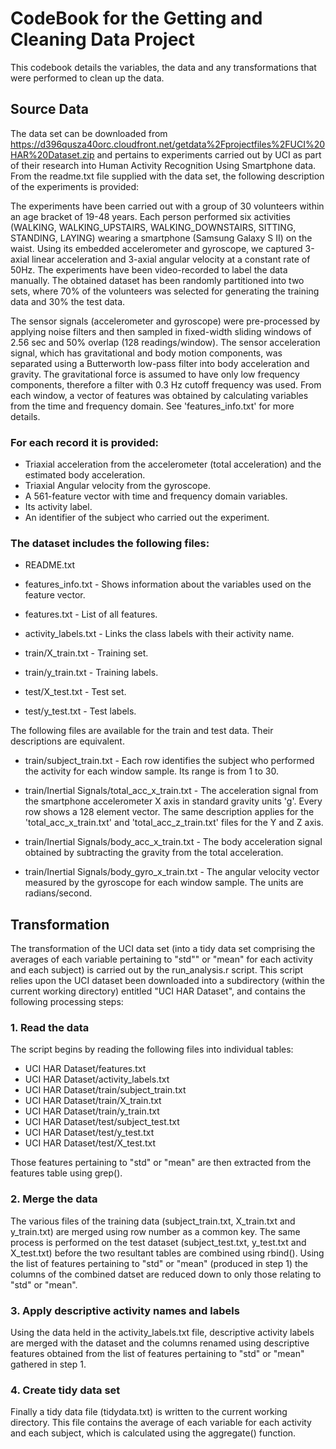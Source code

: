 # CodeBook for the Getting and Cleaning Data Project

 This codebook details the variables, the data and any transformations that were performed to clean up the data.

## Source Data
The data set can be downloaded from https://d396qusza40orc.cloudfront.net/getdata%2Fprojectfiles%2FUCI%20HAR%20Dataset.zip and pertains to experiments carried out by UCI as part of their research into Human Activity Recognition Using Smartphone data. From the readme.txt file supplied with the data set, the following description of the experiments is provided:

The experiments have been carried out with a group of 30 volunteers within an age bracket of 19-48 years. Each person performed six activities (WALKING, WALKING_UPSTAIRS, WALKING_DOWNSTAIRS, SITTING, STANDING, LAYING) wearing a smartphone (Samsung Galaxy S II) on the waist. Using its embedded accelerometer and gyroscope, we captured 3-axial linear acceleration and 3-axial angular velocity at a constant rate of 50Hz. The experiments have been video-recorded to label the data manually. The obtained dataset has been randomly partitioned into two sets, where 70% of the volunteers was selected for generating the training data and 30% the test data. 

The sensor signals (accelerometer and gyroscope) were pre-processed by applying noise filters and then sampled in fixed-width sliding windows of 2.56 sec and 50% overlap (128 readings/window). The sensor acceleration signal, which has gravitational and body motion components, was separated using a Butterworth low-pass filter into body acceleration and gravity. The gravitational force is assumed to have only low frequency components, therefore a filter with 0.3 Hz cutoff frequency was used. From each window, a vector of features was obtained by calculating variables from the time and frequency domain. See 'features_info.txt' for more details. 

### For each record it is provided:

- Triaxial acceleration from the accelerometer (total acceleration) and the estimated body acceleration.
- Triaxial Angular velocity from the gyroscope. 
- A 561-feature vector with time and frequency domain variables. 
- Its activity label. 
- An identifier of the subject who carried out the experiment.

### The dataset includes the following files:

* README.txt

* features_info.txt - Shows information about the variables used on the feature vector.

* features.txt - List of all features.

* activity_labels.txt - Links the class labels with their activity name.

* train/X_train.txt - Training set.

* train/y_train.txt - Training labels.

* test/X_test.txt - Test set.

* test/y_test.txt - Test labels.

The following files are available for the train and test data. Their descriptions are equivalent. 

* train/subject_train.txt - Each row identifies the subject who performed the activity for each window sample. Its range is from 1 to 30. 

* train/Inertial Signals/total_acc_x_train.txt - The acceleration signal from the smartphone accelerometer X axis in standard gravity units 'g'. Every row shows a 128 element vector. The same description applies for the 'total_acc_x_train.txt' and 'total_acc_z_train.txt' files for the Y and Z axis. 

* train/Inertial Signals/body_acc_x_train.txt - The body acceleration signal obtained by subtracting the gravity from the total acceleration. 

* train/Inertial Signals/body_gyro_x_train.txt - The angular velocity vector measured by the gyroscope for each window sample. The units are radians/second. 

## Transformation

The transformation of the UCI data set (into a tidy data set comprising the averages of each variable pertaining to "std"" or "mean" for each activity and each subject) is carried out by the run_analysis.r script. This script relies upon the UCI dataset been downloaded into a subdirectory (within the current working directory) entitled "UCI HAR Dataset", and contains the following processing steps:

### 1. Read the data

The script begins by reading the following files into individual tables:

* UCI HAR Dataset/features.txt
* UCI HAR Dataset/activity_labels.txt
* UCI HAR Dataset/train/subject_train.txt
* UCI HAR Dataset/train/X_train.txt
* UCI HAR Dataset/train/y_train.txt
* UCI HAR Dataset/test/subject_test.txt
* UCI HAR Dataset/test/y_test.txt
* UCI HAR Dataset/test/X_test.txt

Those features pertaining to "std" or "mean" are then extracted from the features table using grep().

### 2. Merge the data

The various files of the training data (subject_train.txt, X_train.txt and y_train.txt) are merged using row number as a common key. The same process is performed on the test dataset (subject_test.txt, y_test.txt and X_test.txt) before the two resultant tables are combined using rbind(). Using the list of features pertaining to "std" or "mean" (produced in step 1) the columns of the combined datset are reduced down to only those relating to "std" or "mean".

### 3. Apply descriptive activity names and labels

Using the data held in the activity_labels.txt file, descriptive activity labels are merged with the dataset and the columns renamed using descriptive features obtained from the list of features pertaining to "std" or "mean" gathered in step 1.

### 4. Create tidy data set
Finally a tidy data file (tidydata.txt) is written to the current working directory. This file contains the average of each variable for each activity and each subject, which is calculated using the aggregate() function.


 
